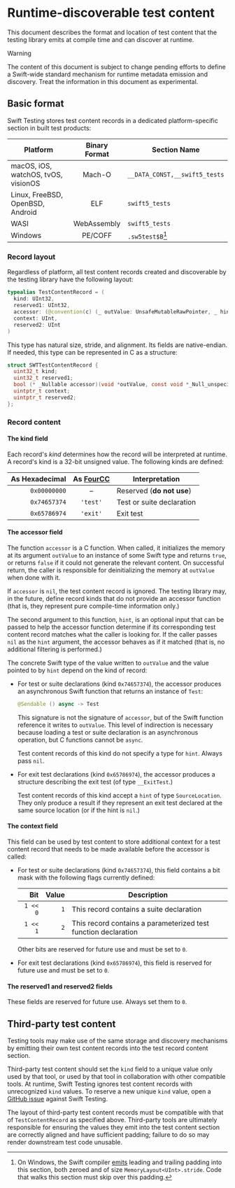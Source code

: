 # Runtime-discoverable test content

<!--
This source file is part of the Swift.org open source project

Copyright (c) 2024 Apple Inc. and the Swift project authors
Licensed under Apache License v2.0 with Runtime Library Exception

See https://swift.org/LICENSE.txt for license information
See https://swift.org/CONTRIBUTORS.txt for Swift project authors
-->

This document describes the format and location of test content that the testing
library emits at compile time and can discover at runtime.

> [!WARNING]
> The content of this document is subject to change pending efforts to define a
> Swift-wide standard mechanism for runtime metadata emission and discovery.
> Treat the information in this document as experimental.

## Basic format

Swift Testing stores test content records in a dedicated platform-specific
section in built test products:

| Platform | Binary Format | Section Name |
|-|:-:|-|
| macOS, iOS, watchOS, tvOS, visionOS | Mach-O | `__DATA_CONST,__swift5_tests` |
| Linux, FreeBSD, OpenBSD, Android | ELF | `swift5_tests` |
| WASI | WebAssembly | `swift5_tests` |
| Windows | PE/COFF | `.sw5test$B`[^windowsPadding] |

[^windowsPadding]: On Windows, the Swift compiler [emits](https://github.com/swiftlang/swift/blob/main/stdlib/public/runtime/SwiftRT-COFF.cpp)
  leading and trailing padding into this section, both zeroed and of size
  `MemoryLayout<UInt>.stride`. Code that walks this section must skip over this
  padding.

### Record layout

Regardless of platform, all test content records created and discoverable by the
testing library have the following layout:

```swift
typealias TestContentRecord = (
  kind: UInt32,
  reserved1: UInt32,
  accessor: (@convention(c) (_ outValue: UnsafeMutableRawPointer, _ hint: UnsafeRawPointer?) -> CBool)?,
  context: UInt,
  reserved2: UInt
)
```

This type has natural size, stride, and alignment. Its fields are native-endian.
If needed, this type can be represented in C as a structure:

```c
struct SWTTestContentRecord {
  uint32_t kind;
  uint32_t reserved1;
  bool (* _Nullable accessor)(void *outValue, const void *_Null_unspecified hint);
  uintptr_t context;
  uintptr_t reserved2;
};
```

### Record content

#### The kind field

Each record's _kind_ determines how the record will be interpreted at runtime. A
record's kind is a 32-bit unsigned value. The following kinds are defined:

| As Hexadecimal | As [FourCC](https://en.wikipedia.org/wiki/FourCC) | Interpretation |
|-:|:-:|-|
| `0x00000000` | &ndash; | Reserved (**do not use**) |
| `0x74657374` | `'test'` | Test or suite declaration |
| `0x65786974` | `'exit'` | Exit test |

<!-- When adding cases to this enumeration, be sure to also update the
corresponding enumeration in TestContentGeneration.swift. -->

#### The accessor field

The function `accessor` is a C function. When called, it initializes the memory
at its argument `outValue` to an instance of some Swift type and returns `true`,
or returns `false` if it could not generate the relevant content. On successful
return, the caller is responsible for deinitializing the memory at `outValue`
when done with it.

If `accessor` is `nil`, the test content record is ignored. The testing library
may, in the future, define record kinds that do not provide an accessor function
(that is, they represent pure compile-time information only.)

The second argument to this function, `hint`, is an optional input that can be
passed to help the accessor function determine if its corresponding test content
record matches what the caller is looking for. If the caller passes `nil` as the
`hint` argument, the accessor behaves as if it matched (that is, no additional
filtering is performed.)

The concrete Swift type of the value written to `outValue` and the value pointed
to by `hint` depend on the kind of record:

- For test or suite declarations (kind `0x74657374`), the accessor produces an
  asynchronous Swift function that returns an instance of `Test`:

  ```swift
  @Sendable () async -> Test
  ```

  This signature is not the signature of `accessor`, but of the Swift function
  reference it writes to `outValue`. This level of indirection is necessary
  because loading a test or suite declaration is an asynchronous operation, but
  C functions cannot be `async`.

  Test content records of this kind do not specify a type for `hint`. Always
  pass `nil`.

- For exit test declarations (kind `0x65786974`), the accessor produces a
  structure describing the exit test (of type `__ExitTest`.)

  Test content records of this kind accept a `hint` of type `SourceLocation`.
  They only produce a result if they represent an exit test declared at the same
  source location (or if the hint is `nil`.)

#### The context field

This field can be used by test content to store additional context for a test
content record that needs to be made available before the accessor is called:

- For test or suite declarations (kind `0x74657374`), this field contains a bit
  mask with the following flags currently defined:

  | Bit | Value | Description |
  |-:|-:|-|
  | `1 << 0` | `1` | This record contains a suite declaration |
  | `1 << 1` | `2` | This record contains a parameterized test function declaration |

  Other bits are reserved for future use and must be set to `0`.

- For exit test declarations (kind `0x65786974`), this field is reserved for
  future use and must be set to `0`.

#### The reserved1 and reserved2 fields

These fields are reserved for future use. Always set them to `0`.

## Third-party test content

Testing tools may make use of the same storage and discovery mechanisms by
emitting their own test content records into the test record content section.

Third-party test content should set the `kind` field to a unique value only used
by that tool, or used by that tool in collaboration with other compatible tools.
At runtime, Swift Testing ignores test content records with unrecognized `kind`
values. To reserve a new unique `kind` value, open a [GitHub issue](https://github.com/swiftlang/swift-testing/issues/new/choose)
against Swift Testing.

The layout of third-party test content records must be compatible with that of
`TestContentRecord` as specified above. Third-party tools are ultimately
responsible for ensuring the values they emit into the test content section are
correctly aligned and have sufficient padding; failure to do so may render
downstream test code unusable.

<!--
TODO: elaborate further, give examples
TODO: standardize a mechanism for third parties to produce `Test` instances
      since we don't have a public initializer for the `Test` type.
-->
